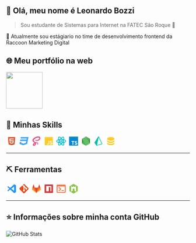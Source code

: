 ## 💜 Olá, meu nome é <strong>Leonardo Bozzi</strong>

> Sou estudante de Sistemas para Internet na FATEC São Roque 🚀

🔭 Atualmente sou estágiario no time de desenvolvimento frontend da Raccoon Marketing Digital


## 🌐 Meu portfólio na web
<a href="https://leonrdobozzi.github.io"><img width="100px" height="100px" src="https://i.imgur.com/p5yhHaJ.png"></a>

## 🚀 Minhas Skills
<div>
<img src="https://raw.githubusercontent.com/PKief/vscode-material-icon-theme/main/icons/html.svg" title="html" alt="html" width="30" height="30" />
<img src="https://raw.githubusercontent.com/PKief/vscode-material-icon-theme/main/icons/css.svg" title="css" alt="css" width="30" height="30" />
<img src="https://raw.githubusercontent.com/PKief/vscode-material-icon-theme/main/icons/sass.svg" title="sass" alt="sass" width="30" height="30" />
<img src="https://raw.githubusercontent.com/PKief/vscode-material-icon-theme/main/icons/javascript.svg" title="javascript" alt="javascript" width="30" height="30"/>
<img src="https://raw.githubusercontent.com/PKief/vscode-material-icon-theme/main/icons/react.svg" title="react" alt="react" width="30" height="30"/>
<img src="https://raw.githubusercontent.com/PKief/vscode-material-icon-theme/main/icons/typescript.svg" title="typescript" alt="typescript" width="30" height="30"/>
<img src="https://raw.githubusercontent.com/PKief/vscode-material-icon-theme/main/icons/nodejs_alt.svg" title="nodejs" alt="nodejs" width="30" height="30" />
<img src="https://raw.githubusercontent.com/PKief/vscode-material-icon-theme/main/icons/prisma.svg" title="prisma" alt="prisma" width="30" height="30" />
<img src="https://raw.githubusercontent.com/PKief/vscode-material-icon-theme/main/icons/database.svg" title="MySQL / PostgreSQL / MongoDB" alt="Databases" width="30" height="30" />
</p>

</div>

----

## ⛏️ Ferramentas

<div>
<img src="https://raw.githubusercontent.com/PKief/vscode-material-icon-theme/main/icons/vscode.svg" title="vscode" alt="vscode" width="30" height="30" />
<img src="https://raw.githubusercontent.com/PKief/vscode-material-icon-theme/main/icons/git.svg" title="git" alt="git" width="30" height="30" />
<img src="https://raw.githubusercontent.com/PKief/vscode-material-icon-theme/main/icons/gitlab.svg" title="gitlab" alt="gitlab" width="30" height="30" />
<img src="https://raw.githubusercontent.com/PKief/vscode-material-icon-theme/main/icons/npm.svg" title="npm" alt="npm" width="30" height="30" />
<img src="https://raw.githubusercontent.com/PKief/vscode-material-icon-theme/main/icons/console.svg" title="linux" alt="Linux" width="30" height="30" />
<img src="https://raw.githubusercontent.com/PKief/vscode-material-icon-theme/main/icons/nodemon.svg" title="nodemon" alt="nodemon" width="30" height="30" />
</div>

----

## ⭐ Informações sobre minha conta GitHub
![GitHub Stats](https://github-readme-stats.vercel.app/api?username=leonrdobozzi&show_icons=true&theme=omni)
